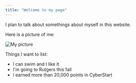 ```yaml
---
title: "Welcome to my page"
---
```


I plan to talk about somethings about myself in this website.

Here is a picture of me:

![My picture](/github-pages-with-jekyll/assets/mmexport1622745150802.jpg)

Things I want to list:

* I can swim and I like it
* I'm going to Rutgers this fall
* I earned more than 20,000 points in CyberStart 

